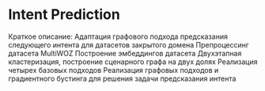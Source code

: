 # Intent Prediction

Краткое описание:
Адаптация графового подхода предсказания следующего интента для датасетов закрытого домена
Препроцессинг датасета MultiWOZ
Построение эмбеддингов датасета
Двухэтапная кластеризация, построение сценарного графа на двух долях
Реализация четырех базовых подходов
Реализация графовых подходов и градиентного бустинга для решения задачи предсказания интента
